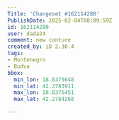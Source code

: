 ```yaml
---
Title: 'Changeset #162114280'
PublishDate: 2025-02-04T08:09:59Z
id: 162114280
user: dada24
comment: new conture
created_by: iD 2.30.4
tags:
- Montenegro
- Budva
bbox:
  min_lon: 18.8375648
  min_lat: 42.2783911
  max_lon: 18.8376451
  max_lat: 42.2784268

---
```


